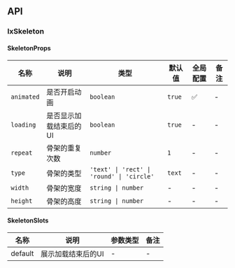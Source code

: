 ## API

### IxSkeleton

#### SkeletonProps

| 名称 | 说明 | 类型  | 默认值 | 全局配置 | 备注 |
| --- | --- | --- | --- | --- | --- |
| `animated` | 是否开启动画 | `boolean` | `true` | ✅ | - |
| `loading` | 是否显示加载结束后的UI | `boolean` | `true` | - | - |
| `repeat` | 骨架的重复次数 | `number` | `1` | - | - |
| `type` | 骨架的类型 | `'text' \| 'rect' \| 'round' \| 'circle'` | `text` | - | - |
| `width` | 骨架的宽度 | `string \| number` | - | - | - |
| `height` | 骨架的高度 | `string \| number` | - | - | - |

#### SkeletonSlots

| 名称 | 说明 | 参数类型 | 备注 |
| --- | --- | --- | --- |
| default | 展示加载结束后的UI | - | - |
